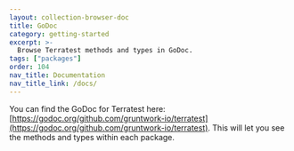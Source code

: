 ```yaml
---
layout: collection-browser-doc
title: GoDoc
category: getting-started
excerpt: >-
  Browse Terratest methods and types in GoDoc.
tags: ["packages"]
order: 104
nav_title: Documentation
nav_title_link: /docs/
---
```


You can find the GoDoc for Terratest here: [https://godoc.org/github.com/gruntwork-io/terratest](https://godoc.org/github.com/gruntwork-io/terratest). This will let you see
the methods and types within each package.
